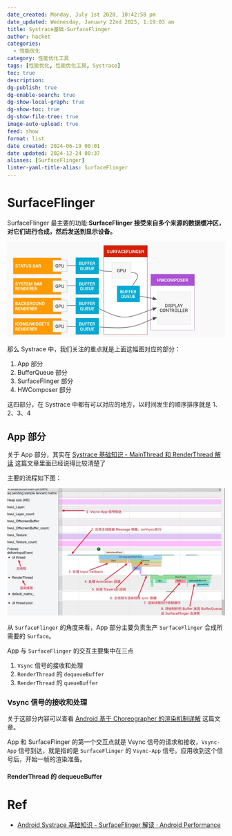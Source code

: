 ```yaml
---
date_created: Monday, July 1st 2020, 10:42:58 pm
date_updated: Wednesday, January 22nd 2025, 1:19:03 am
title: Systrace基础-SurfaceFlinger
author: hacket
categories:
  - 性能优化
category: 性能优化工具
tags: [性能优化, 性能优化工具, Systrace]
toc: true
description: 
dg-publish: true
dg-enable-search: true
dg-show-local-graph: true
dg-show-toc: true
dg-show-file-tree: true
image-auto-upload: true
feed: show
format: list
date created: 2024-06-19 00:01
date updated: 2024-12-24 00:37
aliases: [SurfaceFlinger]
linter-yaml-title-alias: SurfaceFlinger
---
```


# SurfaceFlinger

SurfaceFlinger 最主要的功能:**SurfaceFlinger 接受来自多个来源的数据缓冲区，对它们进行合成，然后发送到显示设备。**

![image.png|900](https://raw.githubusercontent.com/hacket/ObsidianOSS/master/obsidian202406190000856.png)

那么 Systrace 中，我们关注的重点就是上面这幅图对应的部分：

1. App 部分
2. BufferQueue 部分
3. SurfaceFlinger 部分
4. HWComposer 部分

这四部分，在 Systrace 中都有可以对应的地方，以时间发生的顺序排序就是 1、2、3、4

## App 部分

关于 App 部分，其实在 [Systrace 基础知识 - MainThread 和 RenderThread 解读](https://www.androidperformance.com/2019/11/06/Android-Systrace-MainThread-And-RenderThread/) 这篇文章里面已经说得比较清楚了

主要的流程如下图：

![image.png|1000](https://raw.githubusercontent.com/hacket/ObsidianOSS/master/obsidian202406190004148.png)

从 `SurfaceFlinger` 的角度来看，App 部分主要负责生产 `SurfaceFlinger` 合成所需要的 `Surface`。

App 与 `SurfaceFlinger` 的交互主要集中在三点

1. `Vsync` 信号的接收和处理
2. `RenderThread` 的 `dequeueBuffer`
3. `RenderThread` 的 `queueBuffer`

### Vsync 信号的接收和处理

关于这部分内容可以查看 [Android 基于 Choreographer 的渲染机制详解](https://www.androidperformance.com/2019/10/22/Android-Choreographer/) 这篇文章。

App 和 SurfaceFlinger 的第一个交互点就是 Vsync 信号的请求和接收，`Vsync-App` 信号到达，就是指的是 `SurfaceFlinger` 的 `Vsync-App` 信号。应用收到这个信号后，开始一帧的渲染准备。

#### RenderThread 的 dequeueBuffer

# Ref

- [Android Systrace 基础知识 - SurfaceFlinger 解读 · Android Performance](https://www.androidperformance.com/2020/02/14/Android-Systrace-SurfaceFlinger/)
